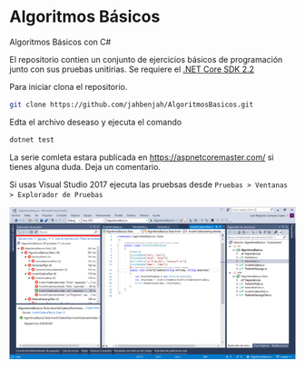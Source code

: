 # Algoritmos Básicos

Algoritmos Básicos con C#

El repositorio contien un conjunto de ejercicios básicos de programación junto con sus pruebas unitirias. Se requiere el [.NET Core SDK 2.2](https://dotnet.microsoft.com/download)

Para iniciar clona el repositorio.

```sh
git clone https://github.com/jahbenjah/AlgoritmosBasicos.git
```
Edta el archivo deseaso y ejecuta el comando 

```sh
dotnet test
```

La serie comleta estara publicada en https://aspnetcoremaster.com/ si tienes alguna duda. Deja un comentario.

Si usas Visual Studio 2017 ejecuta las pruebsas desde ``Pruebas > Ventanas > Explorador de Pruebas``

![Ventana de pruebas Visual Studio 2017](Pruebas.PNG)

